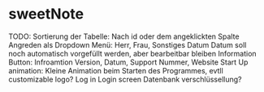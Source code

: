 # sweetNote
TODO:
Sortierung der Tabelle:         Nach id oder dem angeklickten Spalte
Angreden als Dropdown Menü:     Herr, Frau, Sonstiges
Datum                           Datum soll noch automatisch vorgefüllt werden, aber bearbeitbar bleiben
Information Button:             Infroamtion Version, Datum, Support Nummer, Website
Start Up animation:             Kleine Animation beim Starten des Programmes, evtll customizable logo?
Log in                          Login screen
                                Datenbank verschlüssellung?
